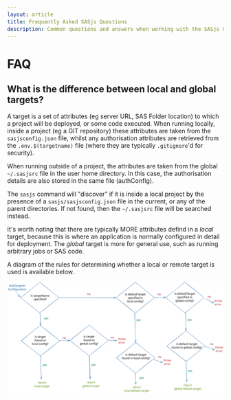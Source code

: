 ```yaml
---
layout: article
title: Frequently Asked SASjs Questions
description: Common questions and answers when working with the SASjs Command Line Interface
---
```


FAQ
====================

## What is the difference between local and global targets?

A target is a set of attributes (eg server URL, SAS Folder location) to which a project will be deployed, or some code executed.  When running locally, inside a project (eg a GIT repository) these attributes are taken from the `sasjsconfig.json` file, whilst any authorisation attributes are retrieved from the `.env.$(targetname)` file (where they are typically `.gitignore`'d for security).

When running outside of a project, the attributes are taken from the global `~/.sasjsrc` file in the user home directory.  In this case, the authorisation details are also stored in the same file (authConfig).

The `sasjs` command will "discover" if it is inside a local project by the presence of a `sasjs/sasjsconfig.json` file in the current, or any of the parent directories.  If not found, then the `~/.sasjsrc` file will be searched instead.

It's worth noting that there are typically MORE attributes defind in a _local_ target, because this is where an application is normally configured in detail for deployment.  The _global_ target is more for general use, such as running arbitrary jobs or SAS code.

A diagram of the rules for determining whether a local or remote target is used is available below.

<!-- source: https://excalidraw.com/#room=0e0163e79c486da603dd,OrjYfbOmt6OTc64ND7Qf6Q -->

![SASJS target](/img/targetBehaviour.svg)